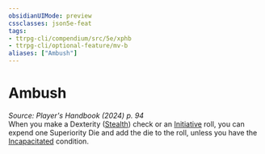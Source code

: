 ```yaml
---
obsidianUIMode: preview
cssclasses: json5e-feat
tags:
- ttrpg-cli/compendium/src/5e/xphb
- ttrpg-cli/optional-feature/mv-b
aliases: ["Ambush"]
---
```

# Ambush
*Source: Player's Handbook (2024) p. 94*  
When you make a Dexterity ([Stealth](2-Mechanics/CLI/rules/skills.md#Stealth)) check or an [Initiative](2-Mechanics/CLI/rules/variant-rules/initiative-xphb.md) roll, you can expend one Superiority Die and add the die to the roll, unless you have the [Incapacitated](2-Mechanics/CLI/rules/conditions.md#Incapacitated) condition.